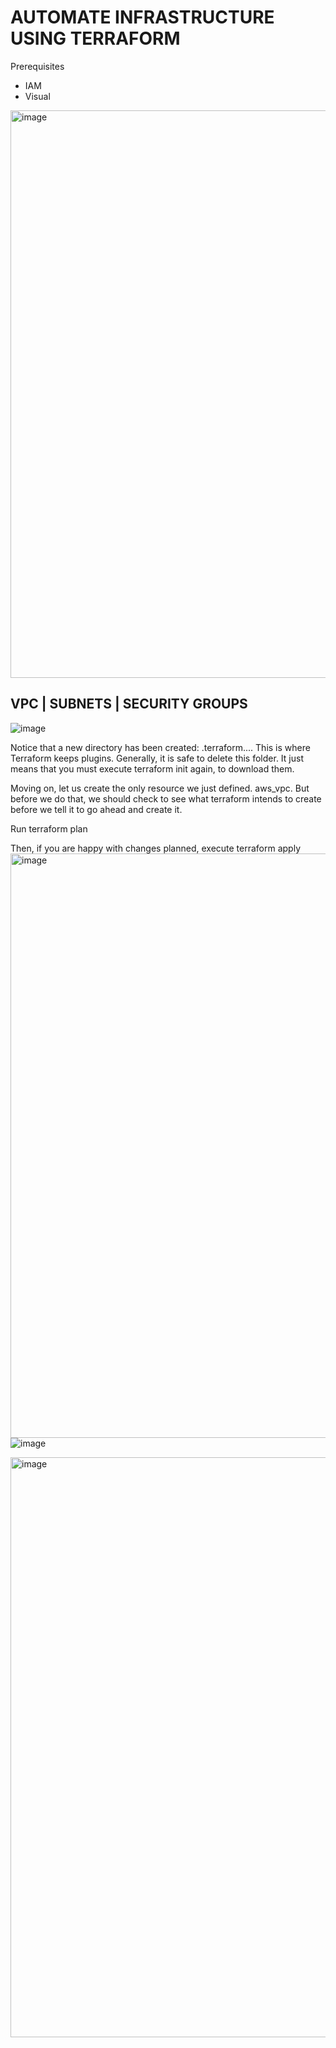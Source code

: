 # AUTOMATE INFRASTRUCTURE USING TERRAFORM
Prerequisites
 - IAM
 - Visual 
<img width="908" alt="image" src="https://github.com/Shubsdev/Devops-Projects/assets/102925329/2457f053-cadb-429a-a837-60a637b854ca">

## VPC | SUBNETS | SECURITY GROUPS

![image](https://github.com/Shubsdev/Devops-Projects/assets/102925329/c3073353-a792-4e79-9803-97f6772ab2ab)

Notice that a new directory has been created: .terraform.... This is where Terraform keeps plugins. Generally, it is safe to delete this folder. It just means that you must execute terraform init again, to download them.

Moving on, let us create the only resource we just defined. aws_vpc. But before we do that, we should check to see what terraform intends to create before we tell it to go ahead and create it.

Run terraform plan

Then, if you are happy with changes planned, execute terraform apply
<img width="935" alt="image" src="https://github.com/Shubsdev/Devops-Projects/assets/102925329/fc51b60a-70d2-4bc3-98d8-28b02328e600">
![image](https://github.com/Shubsdev/Devops-Projects/assets/102925329/745d160a-2523-4b7c-aae4-c2b7dad3c7b2)

<img width="928" alt="image" src="https://github.com/Shubsdev/Devops-Projects/assets/102925329/4afd99cd-afa8-4565-a135-7da769cf77d8">
